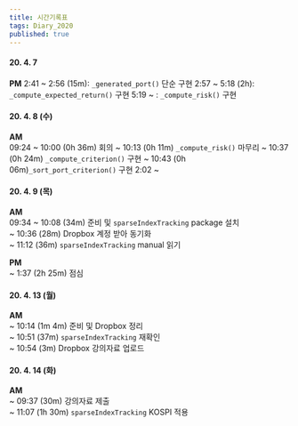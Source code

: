 ```yaml
---
title: 시간기록표
tags: Diary_2020
published: true
---
```


<!--more-->


#### 20. 4. 7  
**PM**
2:41 ~ 2:56 (15m): `_generated_port()` 단순 구현
2:57 ~ 5:18 (2h): `_compute_expected_return()` 구현
5:19 ~ : `_compute_risk()` 구현


#### 20. 4. 8 (수)
**AM**  
09:24 ~ 10:00 (0h 36m) 회의
~ 10:13 (0h 11m) `_compute_risk()` 마무리
~ 10:37 (0h 24m) `_compute_criterion()` 구현
~ 10:43 (0h 06m)`_sort_port_criterion()` 구현
2:02 ~ 


#### 20. 4. 9 (목)
**AM**  
09:34 ~ 10:08 (34m) 준비 및 `sparseIndexTracking` package 설치  
~ 10:36 (28m) Dropbox 계정 받아 동기화  
~ 11:12 (36m) `sparseIndexTracking` manual 읽기

**PM**  
\~ 1:37 (2h 25m) 점심  


#### 20. 4. 13 (월)
**AM**  
~ 10:14 (1m 4m) 준비 및 Dropbox 정리  
~ 10:51 (37m) `sparseIndexTracking` 재확인  
~ 10:54 (3m) Dropbox 강의자료 업로드  


#### 20. 4. 14 (화)
**AM**  
~ 09:37 (30m) 강의자료 제출  
~ 11:07 (1h 30m) `sparseIndexTracking` KOSPI 적용  
